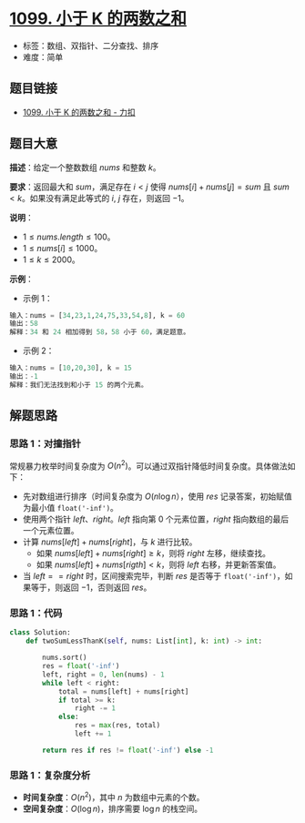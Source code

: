 # [1099. 小于 K 的两数之和](https://leetcode.cn/problems/two-sum-less-than-k/)

- 标签：数组、双指针、二分查找、排序
- 难度：简单

## 题目链接

- [1099. 小于 K 的两数之和 - 力扣](https://leetcode.cn/problems/two-sum-less-than-k/)

## 题目大意

**描述**：给定一个整数数组 $nums$ 和整数 $k$。 

**要求**：返回最大和 $sum$，满足存在 $i < j$ 使得 $nums[i] + nums[j] = sum$ 且 $sum < k$。如果没有满足此等式的 $i$, $j$ 存在，则返回 $-1$。

**说明**：

- $1 \le nums.length \le 100$。
- $1 \le nums[i] \le 1000$。
- $1 \le k \le 2000$。

**示例**：

- 示例 1：

```python
输入：nums = [34,23,1,24,75,33,54,8], k = 60
输出：58
解释：34 和 24 相加得到 58，58 小于 60，满足题意。
```

- 示例 2：

```python
输入：nums = [10,20,30], k = 15
输出：-1
解释：我们无法找到和小于 15 的两个元素。
```

## 解题思路

### 思路 1：对撞指针

常规暴力枚举时间复杂度为 $O(n^2)$。可以通过双指针降低时间复杂度。具体做法如下：

- 先对数组进行排序（时间复杂度为 $O(n \log n$），使用 $res$ 记录答案，初始赋值为最小值 `float('-inf')`。
- 使用两个指针 $left$、$right$。$left$ 指向第 $0$ 个元素位置，$right$ 指向数组的最后一个元素位置。 
- 计算 $nums[left] + nums[right]$，与 $k$ 进行比较。
  - 如果 $nums[left] + nums[right] \ge k$，则将 $right$ 左移，继续查找。
  - 如果 $nums[left] + nums[rigth] < k$，则将 $left$ 右移，并更新答案值。
- 当 $left == right$ 时，区间搜索完毕，判断 $res$ 是否等于 `float('-inf')`，如果等于，则返回 $-1$，否则返回 $res$。

### 思路 1：代码

```python
class Solution:
    def twoSumLessThanK(self, nums: List[int], k: int) -> int:

        nums.sort()
        res = float('-inf')
        left, right = 0, len(nums) - 1
        while left < right:
            total = nums[left] + nums[right]
            if total >= k:
                right -= 1
            else:
                res = max(res, total)
                left += 1

        return res if res != float('-inf') else -1
```

### 思路 1：复杂度分析

- **时间复杂度**：$O(n^2)$，其中 $n$ 为数组中元素的个数。
- **空间复杂度**：$O(\log n)$，排序需要 $\log n$ 的栈空间。

